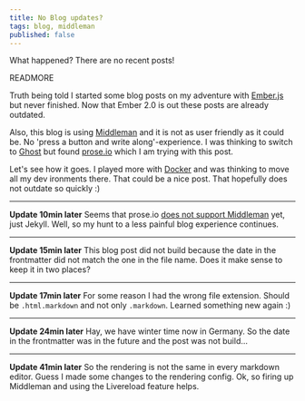 ```yaml
---
title: No Blog updates?
tags: blog, middleman
published: false
---
```


What happened? There are no recent posts!

READMORE

Truth being told I started some blog posts on my adventure with [Ember.js](http://www.emberjs.com) but  never finished. Now that Ember 2.0 is out these posts are already outdated.

Also, this blog is using [Middleman](https://middlemanapp.com) and it is not as user friendly as it could be. No 'press a button and write along'-experience. I was thinking to switch to [Ghost](https://ghost.org/) but found [prose.io](http://prose.io) which I am trying with this post.

Let's see how it goes. I played more with [Docker](https://www.docker.com) and was thinking to move all my dev ironments there. That could be a nice post. That hopefully does not outdate so quickly :)

---

**Update 10min later**
Seems that prose.io [does not support Middleman](https://github.com/prose/prose/issues/561) yet, just Jekyll. Well, so my hunt to a less painful blog experience continues.

---

**Update 15min later**
This blog post did not build because the date in the frontmatter did not match the one in the file name. Does it make sense to keep it in two places?

---

**Update 17min later**
For some reason I had the wrong file extension. Should be `.html.markdown` and not only `.markdown`. Learned something new again :)

---

**Update 24min later**
Hay, we have winter time now in Germany. So the date in the frontmatter was in the future and the post was not build...

---

**Update 41min later**
So the rendering is not the same in every markdown editor. Guess I made some changes to the rendering config. Ok, so firing up Middleman and using the Livereload feature helps.
